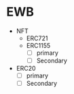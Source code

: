 # EWB

- NFT
    - ERC721
    - ERC1155
        - [ ] primary
        - [ ] Secondary

- ERC20
    - [ ] primary
    - [ ] Secondary
